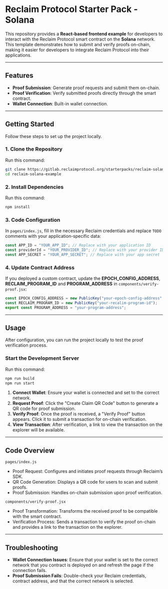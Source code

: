 # Reclaim Protocol Starter Pack - Solana

This repository provides a **React-based frontend example** for developers to interact with the Reclaim Protocol smart contract on the **Solana** network. This template demonstrates how to submit and verify proofs on-chain, making it easier for developers to integrate Reclaim Protocol into their applications.

---

## Features

- **Proof Submission**: Generate proof requests and submit them on-chain.
- **Proof Verification**: Verify submitted proofs directly through the smart contract.
- **Wallet Connection**: Built-in wallet connection.

---

## Getting Started

Follow these steps to set up the project locally.

### 1. Clone the Repository

Run this command:
```bash
git clone https://gitlab.reclaimprotocol.org/starterpacks/reclaim-solana-example.git
cd reclaim-solana-example
```
### 2. Install Dependencies

Run this command:
```bash
npm install
```
### 3. Code Configuration

In `pages/index.js`, fill in the necessary Reclaim credentials and replace `TODO` comments with your application-specific data:

```javascript
const APP_ID = "YOUR_APP_ID"; // Replace with your application ID
const providerId = "YOUR_PROVIDER_ID"; // Replace with your provider ID
const APP_SECRET = "YOUR_APP_SECRET"; // Replace with your app secret
```

### 4. Update Contract Address

If you deployed a custom contract, update the **EPOCH_CONFIG_ADDRESS**, **RECLAIM_PROGRAM_ID** and **PROGRAM_ADDRESS** in `components/verify-proof.jsx`:

```javascript
const EPOCH_CONFIG_ADDRESS = new PublicKey("your-epoch-config-address" );
const RECLAIM_PROGRAM_ID = new PublicKey("your-recalim-program-id");
export const PROGRAM_ADDRESS = "your-program-address";
```

---

## Usage

After configuration, you can run the project locally to test the proof verification process.

### Start the Development Server

Run this command:
```bash
npm run build
npm run start
```
1. **Connect Wallet**: Ensure your wallet is connected and set to the correct network.
2. **Request Proof**: Click the "Create Claim QR Code" button to generate a QR code for proof submission.
3. **Verify Proof**: Once the proof is received, a "Verify Proof" button appears. Click it to submit a transaction for on-chain verification.
4. **View Transaction**: After verification, a link to view the transaction on the explorer will be available.

---

## Code Overview

`pages/index.js`

- Proof Request: Configures and initiates proof requests through Reclaim’s SDK.
- QR Code Generation: Displays a QR code for users to scan and submit proofs.
- Proof Submission: Handles on-chain submission upon proof verification.

`components/verify-proof.jsx`

- Proof Transformation: Transforms the received proof to be compatible with the smart contract.
- Verification Process: Sends a transaction to verify the proof on-chain and provides a link to the transaction on the explorer.

---

## Troubleshooting

- **Wallet Connection Issues**: Ensure that your wallet is set to the correct network that you contract is deployed on and refresh the page if the connection fails.
- **Proof Submission Fails**: Double-check your Reclaim credentials, contract address, and that the correct network is selected.